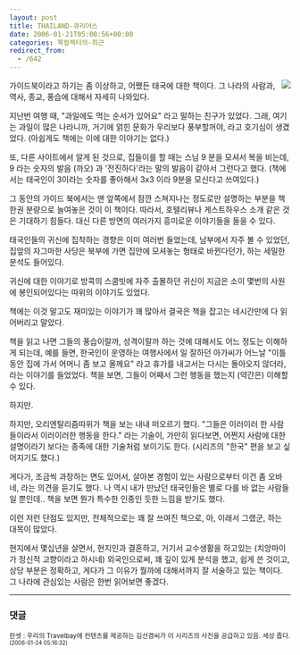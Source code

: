 ```yaml
---
layout: post
title: THAILAND-큐리어스
date: 2006-01-21T05:00:56+00:00
categories: 북컬렉터의-최근
redirect_from:
  - /642
---
```


<a href="http://www.bandibook.com/search/subject_view.php?code=2472672"><img src="http://image.aladin.co.kr/product/56/75/cover/8990457319_1.jpg" align="right" /></a>

가이드북이라고 하기는 좀 이상하고, 어쨌든 태국에 대한 책이다. 그 나라의 사람과, 역사, 종교, 풍습에 대해서 자세히 나와있다.

지난번 여행 때, "과일에도 먹는 순서가 있어요" 라고 말하는 친구가 있었다. 그래, 여기는 과일이 많은 나라니까, 거기에 얽힌 문화가 우리보다 풍부할꺼야, 라고 호기심이 생겼었다. (아쉽게도 책에는 이에 대한 이야기는 없다.)

또, 다른 사이트에서 알게 된 것으로, 집들이를 할 때는 스님 9 분을 모셔서 복을 비는데, 9 라는 숫자의 발음 (까오) 과 '전진하다'라는 말의 발음이 같아서 그런다고 했다. (책에서는 태국인이 3이라는 숫자를 좋아해서 3x3 이라 9분을 모신다고 쓰여있다.)

그 동안의 가이드 북에서는 맨 앞쪽에서 잠깐 스쳐지나는 정도로만 설명하는 부분을 책 한권 분량으로 늘여놓은 것이 이 책이다. 따라서, 호텔리뷰나 게스트하우스 소개 같은 것은 기대하기 힘들다. 대신 다른 방면의 여러가지 흥미로운 이야기들을 들을 수 있다.

태국인들의 귀신에 집착하는 경향은 이미 여러번 들었는데, 남부에서 자주 볼 수 있었던, 집앞의 자그마한 사당은 북부에 가면 집안에 모셔놓는 형태로 바뀐다던가, 하는 세밀한 분석도 들어있다.

귀신에 대한 이야기로 방콕의 스쿰빗에 자주 출몰하던 귀신이 지금은 소이 몇번의 사원에 봉인되어있다는 따위의 이야기도 있었다.

책에는 이것 말고도 재미있는 이야기가 꽤 많아서 결국은 책을 잡고는 네시간만에 다 읽어버리고 말았다.

책을 읽고 나면 그들의 풍습이랄까, 성격이랄까 하는 것에 대해서도 어느 정도는 이해하게 되는데, 예를 들면, 한국인이 운영하는 여행사에서 일 잘하던 아가씨가 어느날 "이틀동안 집에 가서 어머니 좀 보고 올께요" 라고 휴가를 내고서는 다시는 돌아오지 않더라, 라는 이야기를 들었었다. 책을 보면, 그들이 어째서 그런 행동을 했는지 (약간은) 이해할 수 있다.

하지만.

하지만, 오리엔탈리즘따위가 책을 보는 내내 떠오르기 했다. "그들은 이러이러 한 사람들이라서 이러이러한 행동을 한다." 라는 기술이, 가만히 읽다보면, 어쩐지 사람에 대한 설명이라기 보다는 종족에 대한 기술처럼 보이기도 한다. (시리즈의 "한국" 편을 보고 싶어지기도 했다.)

게다가, 조금씩 과장하는 면도 있어서, 살아본 경험이 있는 사람으로부터 이건 좀 오바네, 라는 의견을 듣기도 했다. 나 역시 내가 만났던 태국인들은 별로 다를 바 없는 사람들 일 뿐인데.. 책을 보면 뭔가 특수한 인종인 듯한 느낌을 받기도 했다.

이런 저런 단점도 있지만, 전체적으로는 꽤 잘 쓰여진 책으로, 아, 이래서 그랬군, 하는 대목이 많았다.

현지에서 몇십년을 살면서, 현지인과 결혼하고, 거기서 교수생활을 하고있는 (치앙마이가 정신적 고향이라고 하시네) 외국인으로써, 꽤 깊이 있게 분석을 했고, 쉽게 쓴 것이고, 상당 부분은 정확하고, 게다가 그 이유가 뭘까에 대해서까지 잘 서술하고 있는 책이다. 그 나라에 관심있는 사람은 한번 읽어보면 좋겠다.

* * *

### 댓글



<!--- cmt:1055 --->
<!--- mail: --->
<!--- parent:0 --->

<small class=comment>란셋 : 우리의 Travelbay에 컨텐츠를 제공하는 김선겸씨가 이 시리즈의 사진을 공급하고 있음. 세상 좁다. <small>(2006-01-24 05:16:32)</small></small>

